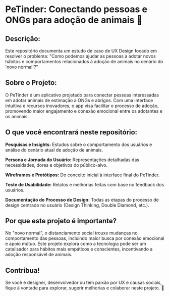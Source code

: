 # PeTinder: Conectando pessoas e ONGs para adoção de animais 🐶
## Descrição:
Este repositório documenta um estudo de caso de UX Design focado em resolver o problema: "Como podemos ajudar as pessoas a adotar novos hábitos e comportamentos relacionados à adoção de animais no cenário do 'novo normal'?"

## Sobre o Projeto:
O PeTinder é um aplicativo projetado para conectar pessoas interessadas em adotar animais de estimação a ONGs e abrigos. Com uma interface intuitiva e recursos inovadores, o app visa facilitar o processo de adoção, promovendo maior engajamento e conexão emocional entre os adotantes e os animais.

## O que você encontrará neste repositório:

**Pesquisas e Insights:** Estudos sobre o comportamento dos usuários e análise do cenário atual de adoção de animais.

**Persona e Jornada do Usuário:** Representações detalhadas das necessidades, dores e objetivos do público-alvo.

**Wireframes e Protótipos:** Do conceito inicial à interface final do PeTinder.

**Teste de Usabilidade:** Relatos e melhorias feitas com base no feedback dos usuários.

**Documentação do Processo de Design:** Todas as etapas do processo de design centrado no usuário (Design Thinking, Double Diamond, etc.).


## Por que este projeto é importante?
No "novo normal", o distanciamento social trouxe mudanças no comportamento das pessoas, incluindo maior busca por conexão emocional e apoio mútuo. Este projeto explora como a tecnologia pode ser um catalisador para hábitos mais empáticos e conscientes, incentivando a adoção responsável de animais.

## Contribua!
Se você é designer, desenvolvedor ou tem paixão por UX e causas sociais, fique à vontade para explorar, sugerir melhorias e colaborar neste projeto. 🐾

